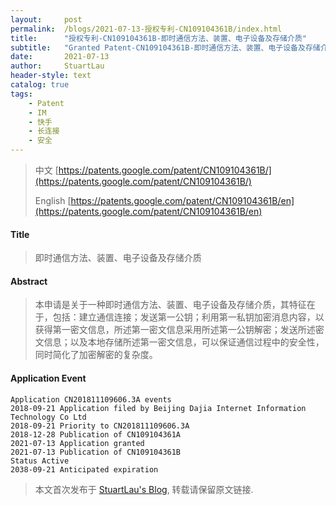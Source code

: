 ```yaml
---
layout:     post
permalink:  /blogs/2021-07-13-授权专利-CN109104361B/index.html
title:      "授权专利-CN109104361B-即时通信方法、装置、电子设备及存储介质"
subtitle:   "Granted Patent-CN109104361B-即时通信方法、装置、电子设备及存储介质"
date:       2021-07-13
author:     StuartLau
header-style: text
catalog: true
tags:
    - Patent
    - IM
    - 快手
    - 长连接
    - 安全
---
```

> 中文 [https://patents.google.com/patent/CN109104361B/](https://patents.google.com/patent/CN109104361B/)
>
> English [https://patents.google.com/patent/CN109104361B/en](https://patents.google.com/patent/CN109104361B/en)

#### Title
> 即时通信方法、装置、电子设备及存储介质







#### Abstract
> 本申请是关于一种即时通信方法、装置、电子设备及存储介质，其特征在于，包括：建立通信连接；发送第一公钥；利用第一私钥加密消息内容，以获得第一密文信息，所述第一密文信息采用所述第一公钥解密；发送所述密文信息；以及本地存储所述第一密文信息，可以保证通信过程中的安全性，同时简化了加密解密的复杂度。







#### Application Event
```
Application CN201811109606.3A events 
2018-09-21 Application filed by Beijing Dajia Internet Information Technology Co Ltd
2018-09-21 Priority to CN201811109606.3A
2018-12-28 Publication of CN109104361A
2021-07-13 Application granted
2021-07-13 Publication of CN109104361B
Status Active
2038-09-21 Anticipated expiration
```
> 本文首次发布于 [StuartLau's Blog](https://stuartlau.github.io), 
转载请保留原文链接.
